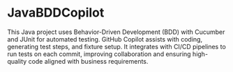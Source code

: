 # JavaBDDCopilot
This Java project uses Behavior-Driven Development (BDD) with Cucumber and JUnit for automated testing. GitHub Copilot assists with coding, generating test steps, and fixture setup. It integrates with CI/CD pipelines to run tests on each commit, improving collaboration and ensuring high-quality code aligned with business requirements.
